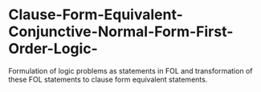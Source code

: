 # Clause-Form-Equivalent-Conjunctive-Normal-Form-First-Order-Logic-
Formulation of logic problems as statements in FOL and transformation of these FOL statements to clause form equivalent statements.
